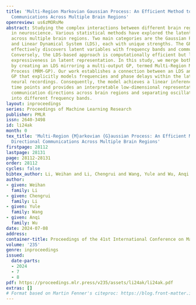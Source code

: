 ```yaml
---
title: 'Multi-Region Markovian Gaussian Process: An Efficient Method to Discover Directional
  Communications Across Multiple Brain Regions'
openreview: us6zMORsMe
abstract: Studying the complex interactions between different brain regions is crucial
  in neuroscience. Various statistical methods have explored the latent communication
  across multiple brain regions. Two main categories are the Gaussian Process (GP)
  and Linear Dynamical System (LDS), each with unique strengths. The GP-based approach
  effectively discovers latent variables with frequency bands and communication directions.
  Conversely, the LDS-based approach is computationally efficient but lacks powerful
  expressiveness in latent representation. In this study, we merge both methodologies
  by creating an LDS mirroring a multi-output GP, termed Multi-Region Markovian Gaussian
  Process (MRM-GP). Our work establishes a connection between an LDS and a multi-output
  GP that explicitly models frequencies and phase delays within the latent space of
  neural recordings. Consequently, the model achieves a linear inference cost over
  time points and provides an interpretable low-dimensional representation, revealing
  communication directions across brain regions and separating oscillatory communications
  into different frequency bands.
layout: inproceedings
series: Proceedings of Machine Learning Research
publisher: PMLR
issn: 2640-3498
id: li24ak
month: 0
tex_title: 'Multi-Region {M}arkovian {G}aussian Process: An Efficient Method to Discover
  Directional Communications Across Multiple Brain Regions'
firstpage: 28112
lastpage: 28131
page: 28112-28131
order: 28112
cycles: false
bibtex_author: Li, Weihan and Li, Chengrui and Wang, Yule and Wu, Anqi
author:
- given: Weihan
  family: Li
- given: Chengrui
  family: Li
- given: Yule
  family: Wang
- given: Anqi
  family: Wu
date: 2024-07-08
address:
container-title: Proceedings of the 41st International Conference on Machine Learning
volume: '235'
genre: inproceedings
issued:
  date-parts:
  - 2024
  - 7
  - 8
pdf: https://proceedings.mlr.press/v235/assets/li24ak/li24ak.pdf
extras: []
# Format based on Martin Fenner's citeproc: https://blog.front-matter.io/posts/citeproc-yaml-for-bibliographies/
---
```

